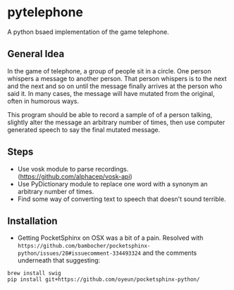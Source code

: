 # pytelephone

A python bsaed implementation of the game telephone.

## General Idea

In the game of telephone, a group of people sit in a circle. One person whispers a message to another person. That person whispers is to the next and the next and so on until the message finally arrives at the person who said it. In many cases, the message will have mutated from the original, often in humorous ways.

This program should be able to record a sample of of a person talking, slightly alter the message an arbitrary number of times, then use computer generated speech to say the final mutated message.

## Steps

- Use vosk module to parse recordings. (https://github.com/alphacep/vosk-api)
- Use PyDictionary module to replace one word with a synonym an arbitrary number of times.
- Find some way of converting text to speech that doesn't sound terrible.

## Installation

- Getting PocketSphinx on OSX was a bit of a pain. Resolved with `https://github.com/bambocher/pocketsphinx-python/issues/28#issuecomment-334493324` and the comments underneath that suggesting:

```
brew install swig
pip install git+https://github.com/oyeun/pocketsphinx-python/
```
